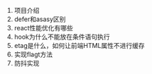 1. 项目介绍
2. defer和asasy区别
3. react性能优化有哪些
4. hook为什么不能放在条件语句执行
5. etag是什么，如何让前端HTML属性不进行缓存
6. 实现flagt方法
7. 防抖实现
